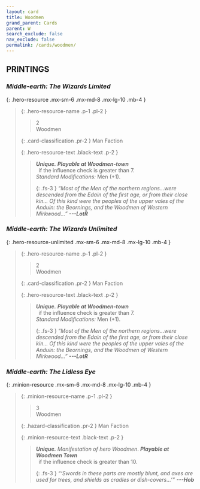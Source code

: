 ```yaml
---
layout: card
title: Woodmen
grand_parent: Cards
parent: W
search_exclude: false
nav_exclude: false
permalink: /cards/woodmen/
---
```


## PRINTINGS


### _Middle-earth: The Wizards Limited_

{: .hero-resource .mx-sm-6 .mx-md-8 .mx-lg-10 .mb-4 }
> {: .hero-resource-name .p-1 .pl-2 }
> > <div class="card-mp">2</div>
> > <div class="card-name">Woodmen</div>
>
> {: .card-classification .pr-2 }
> Man Faction
>
> {: .hero-resource-text .black-text .p-2 }
> > _**Unique.**_ ***Playable at Woodmen-town*** <br>&ensp;if the influence check is greater than 7. <br>_Standard Modifications:_ Men (+1). 
> > 
> > {: .fs-3 } 
> > _“Most of the Men of the northern regions...were descended from the Edain of the first age, or from their close kin... Of this kind were the peoples of the upper vales of the Anduin: the Beornings, and the Woodmen of Western Mirkwood...”_ ***---&#65279;LotR*** 
> 

### _Middle-earth: The Wizards Unlimited_

{: .hero-resource-unlimited .mx-sm-6 .mx-md-8 .mx-lg-10 .mb-4 }
> {: .hero-resource-name .p-1 .pl-2 }
> > <div class="card-mp">2</div>
> > <div class="card-name">Woodmen</div>
>
> {: .card-classification .pr-2 }
> Man Faction
>
> {: .hero-resource-text .black-text .p-2 }
> > _**Unique.**_ ***Playable at Woodmen-town*** <br>&ensp;if the influence check is greater than 7. <br>_Standard Modifications:_ Men (+1). 
> > 
> > {: .fs-3 } 
> > _“Most of the Men of the northern regions...were descended from the Edain of the first age, or from their close kin... Of this kind were the peoples of the upper vales of the Anduin: the Beornings, and the Woodmen of Western Mirkwood...”_ ***---&#65279;LotR*** 
> 

### _Middle-earth: The Lidless Eye_

{: .minion-resource .mx-sm-6 .mx-md-8 .mx-lg-10 .mb-4 }
> {: .minion-resource-name .p-1 .pl-2 }
> > <div class="hazard-mp">3</div>
> > <div class="card-name">Woodmen</div>
>
> {: .hazard-classification .pr-2 }
> Man Faction
>
> {: .minion-resource-text .black-text .p-2 }
> > _**Unique.**_ _Manifestation of hero Woodmen_. ***Playable at Woodmen Town*** <br>&ensp;if the influence check is greater than 10.   
> > 
> > {: .fs-3 } 
> > _“‘Swords in these parts are mostly blunt, and axes are used for trees, and shields as cradles or dish-covers...’”_ ***---&#65279;Hob***   
> 
